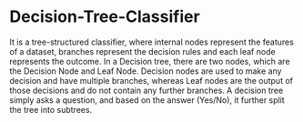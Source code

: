 # Decision-Tree-Classifier
It is a tree-structured classifier, where internal nodes represent the features of a dataset, branches represent the decision rules and each leaf node represents the outcome.
In a Decision tree, there are two nodes, which are the Decision Node and Leaf Node. Decision nodes are used to make any decision and have multiple branches, whereas Leaf nodes are the output of those decisions and do not contain any further branches.
A decision tree simply asks a question, and based on the answer (Yes/No), it further split the tree into subtrees.
